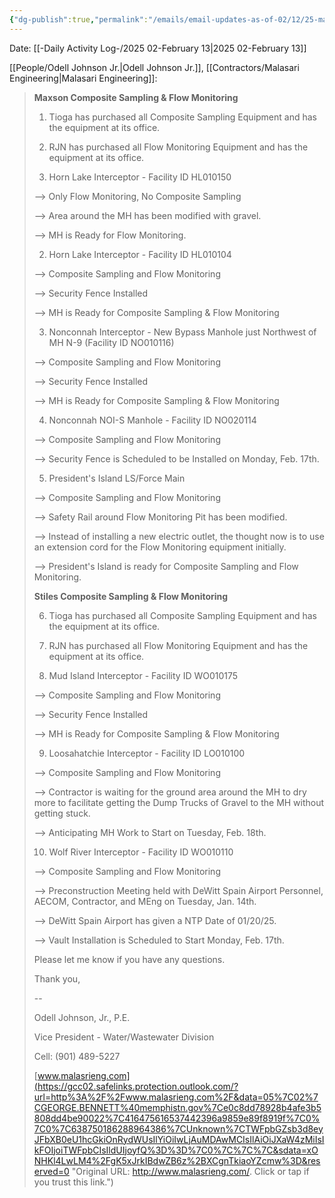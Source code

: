 ```yaml
---
{"dg-publish":true,"permalink":"/emails/email-updates-as-of-02/12/25-maxson-and-stiles-composite-sampling-and-flow-monitoring-projects/","noteIcon":"","created":"2025-05-20T09:18:16.062-05:00"}
---
```



Date: [[-Daily Activity Log-/2025 02-February 13\|2025 02-February 13]]

[[People/Odell Johnson Jr.\|Odell Johnson Jr.]], [[Contractors/Malasari Engineering\|Malasari Engineering]]:
>  **Maxson Composite Sampling & Flow Monitoring**
> 
> 1. Tioga has purchased all Composite Sampling Equipment and has the equipment at its office.
> 
>   
> 
> 2. RJN has purchased all Flow Monitoring Equipment and has the equipment at its office.
> 
>   
> 
> 1. Horn Lake Interceptor - Facility ID HL010150
> 
> --> Only Flow Monitoring, No Composite Sampling
> 
> --> Area around the MH has been modified with gravel.
> 
> --> MH is Ready for Flow Monitoring.
> 
>   
> 
> 2. Horn Lake Interceptor - Facility ID HL010104
> 
> --> Composite Sampling and Flow Monitoring
> 
> --> Security Fence Installed
> 
> --> MH is Ready for Composite Sampling & Flow Monitoring
> 
>   
> 
> 3. Nonconnah Interceptor - New Bypass Manhole just Northwest of MH N-9 (Facility ID NO010116)
> 
> --> Composite Sampling and Flow Monitoring
> 
> --> Security Fence Installed
> 
> --> MH is Ready for Composite Sampling & Flow Monitoring
> 
>   
> 
> 4. Nonconnah NOI-S Manhole - Facility ID NO020114
> 
> --> Composite Sampling and Flow Monitoring
> 
> --> Security Fence is Scheduled to be Installed on Monday, Feb. 17th.
> 
> 5. President's Island LS/Force Main
> 
> --> Composite Sampling and Flow Monitoring
> 
> --> Safety Rail around Flow Monitoring Pit has been modified.
> 
> --> Instead of installing a new electric outlet, the thought now is to use an extension cord for the Flow Monitoring equipment initially.
> 
> --> President's Island is ready for Composite Sampling and Flow Monitoring. 
> 
>   
> 
> **Stiles Composite Sampling & Flow Monitoring**
> 
> 6. Tioga has purchased all Composite Sampling Equipment and has the equipment at its office.
> 
>   
> 
> 7. RJN has purchased all Flow Monitoring Equipment and has the equipment at its office.
> 
>   
> 
> 8. Mud Island Interceptor - Facility ID WO010175
> 
> --> Composite Sampling and Flow Monitoring
> 
> --> Security Fence Installed
> 
> --> MH is Ready for Composite Sampling & Flow Monitoring
> 
>   
> 
> 9. Loosahatchie Interceptor - Facility ID LO010100
> 
> --> Composite Sampling and Flow Monitoring
> 
> --> Contractor is waiting for the ground area around the MH to dry more to facilitate getting the Dump Trucks of Gravel to the MH without getting stuck. 
> 
> --> Anticipating MH Work to Start on Tuesday, Feb. 18th.
> 
>   
> 
> 10. Wolf River Interceptor - Facility ID WO010110
> 
> --> Composite Sampling and Flow Monitoring
> 
> --> Preconstruction Meeting held with DeWitt Spain Airport Personnel, AECOM, Contractor, and MEng on Tuesday, Jan. 14th.
> 
> --> DeWitt Spain Airport has given a NTP Date of 01/20/25.
> 
> --> Vault Installation is Scheduled to Start Monday, Feb. 17th.
> 
>   
> 
> Please let me know if you have any questions.
> 
>   
> 
> Thank you,
> 
>   
> 
>   
> 
> --  
> 
> Odell Johnson, Jr., P.E.
> 
> Vice President - Water/Wastewater Division
> 
> Cell: (901) 489-5227
> 
> [www.malasrieng.com](https://gcc02.safelinks.protection.outlook.com/?url=http%3A%2F%2Fwww.malasrieng.com%2F&data=05%7C02%7CGEORGE.BENNETT%40memphistn.gov%7Ce0c8dd78928b4afe3b5808dd4be90022%7C416475616537442396a9859e89f8919f%7C0%7C0%7C638750186288964386%7CUnknown%7CTWFpbGZsb3d8eyJFbXB0eU1hcGkiOnRydWUsIlYiOiIwLjAuMDAwMCIsIlAiOiJXaW4zMiIsIkFOIjoiTWFpbCIsIldUIjoyfQ%3D%3D%7C0%7C%7C%7C&sdata=xONHKl4LwLM4%2FgK5xJrkIBdwZB6z%2BXCgnTkiaoYZcmw%3D&reserved=0 "Original URL: http://www.malasrieng.com/. Click or tap if you trust this link.")
